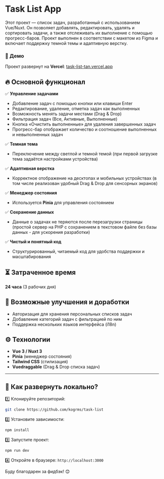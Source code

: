 # Task List App  

Этот проект — список задач, разработанный с использованием Vue/Nuxt. Он позволяет добавлять, редактировать, удалять и сортировать задачи, а также отслеживать их выполнение с помощью прогресс-баров. Проект выполнен в соответствии с макетом из Figma и включает поддержку темной темы и адаптивную верстку.  

### 🔗 Демо  
Проект развернут на **Vercel**: [task-list-tan.vercel.app](https://task-list-tan.vercel.app/)  

## 🔥 Основной функционал  

✅ **Управление задачами**  
- Добавление задач с помощью кнопки или клавиши Enter  
- Редактирование, удаление, отметка задач как выполненных  
- Возможность менять задачи местами (Drag & Drop)  
- Фильтрация задач (Все, Активные, Выполненные)  
- Кнопка «Очистить выполненные» для удаления завершенных задач  
- Прогресс-бар отображает количество и соотношение выполненных и невыполненных задач     

✅ **Темная тема**  
- Переключение между светлой и темной темой (при первой загрузке тема задаётся настройками устройства) 

✅ **Адаптивная верстка**  
- Корректное отображение на десктопах и мобильных устройствах (в том числе реализован удобный Drag & Drop для сенсорных экранов)  

✅ **Менеджер состояния**  
- Используется **Pinia** для управления состоянием  

✅ **Сохранение данных**  
- Данные о задачах не теряются после перезагрузки страницы (простой сервер на PHP с сохранением в текстовом файле без базы данных - для ускорения разработки)  

✅ **Чистый и понятный код**  
- Структурированный, читаемый код для удобства поддержки и масштабирования  

## ⏳ Затраченное время  
**24 часа** (3 рабочих дня)  

## 🔧 Возможные улучшения и доработки  
- Авторизация для хранения персональных списков задач 
- Добавление категорий задач с фильтрацией по ним
- Поддержка нескольких языков интерфейса (i18n)

## ⚙️ Технологии  
- **Vue 3 / Nuxt 3**  
- **Pinia** (менеджер состояния)  
- **Tailwind CSS** (стилизация)  
- **Vuedraggable** (Drag & Drop списка задач)  

---

## 🚀 Как развернуть локально?  

1️⃣ Клонируйте репозиторий:

```bash
git clone https://github.com/kogrms/task-list
```

2️⃣ Установите зависимости:

```bash
npm install
```

3️⃣ Запустите проект:

```bash
npm run dev
```

4️⃣ Откройте в браузере: `http://localhost:3000`

Буду благодарен за фидбэк! 😊